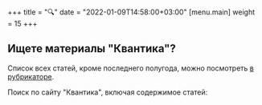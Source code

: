 +++
title = "🔍"
date = "2022-01-09T14:58:00+03:00"
[menu.main]
  weight = 15
+++

## Ищете материалы "Квантика"?

Список всех статей, кроме последнего полугода, можно посмотреть [в рубрикаторе](https://old.kvantik.com/art).

Поиск по сайту "Квантика", включая содержимое статей:

<div class="gcse-search"></div>
